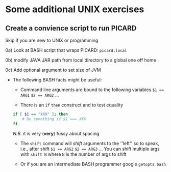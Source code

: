 # Some additional UNIX exercises

## Create a convience script to run PICARD

Skip if you are new to UNIX or programming

0a) Look at BASH script that wraps PICARD: `picard.local`

0b) modify JAVA JAR path from local directory to a global one off home

0c) Add optional argument to set size of JVM

* The following BASH facts might be useful:

	* Command line arguments are bound to the following variables
	`$1 == ARG1`
	`$2 == ARG2`
	...
	
	* There is an `if` `then` construct and to test equality
	
	```bash
	if [ $1 == "XXX" ]; then
		# Do something if $1 === XXX
	fi
	```
	
	*N.B.* it is very (**very**) fussy about spacing

	* The `shift` command will _shift_ arguments to the ''left'' so to speak, i.e., after shift
	`$1 == ARG2`
	`$2 == ARG3`
 	... 
	You can shift multiple args with `shift N` where `N` is the number of args to 
	shift
	
	* Or if you are an intermediate BASH programmer google `getopts bash`